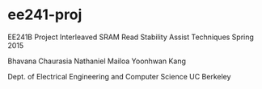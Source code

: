 # ee241-proj

EE241B Project
Interleaved SRAM Read Stability Assist Techniques
Spring 2015

Bhavana Chaurasia
Nathaniel Mailoa
Yoonhwan Kang

Dept. of Electrical Engineering and Computer Science
UC Berkeley
